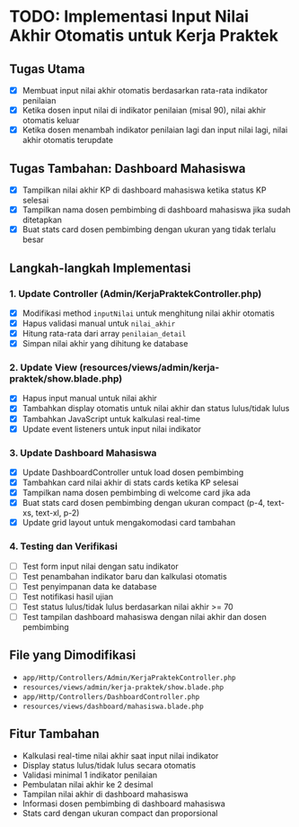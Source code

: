 # TODO: Implementasi Input Nilai Akhir Otomatis untuk Kerja Praktek

## Tugas Utama
- [x] Membuat input nilai akhir otomatis berdasarkan rata-rata indikator penilaian
- [x] Ketika dosen input nilai di indikator penilaian (misal 90), nilai akhir otomatis keluar
- [x] Ketika dosen menambah indikator penilaian lagi dan input nilai lagi, nilai akhir otomatis terupdate

## Tugas Tambahan: Dashboard Mahasiswa
- [x] Tampilkan nilai akhir KP di dashboard mahasiswa ketika status KP selesai
- [x] Tampilkan nama dosen pembimbing di dashboard mahasiswa jika sudah ditetapkan
- [x] Buat stats card dosen pembimbing dengan ukuran yang tidak terlalu besar

## Langkah-langkah Implementasi

### 1. Update Controller (Admin/KerjaPraktekController.php)
- [x] Modifikasi method `inputNilai` untuk menghitung nilai akhir otomatis
- [x] Hapus validasi manual untuk `nilai_akhir`
- [x] Hitung rata-rata dari array `penilaian_detail`
- [x] Simpan nilai akhir yang dihitung ke database

### 2. Update View (resources/views/admin/kerja-praktek/show.blade.php)
- [x] Hapus input manual untuk nilai akhir
- [x] Tambahkan display otomatis untuk nilai akhir dan status lulus/tidak lulus
- [x] Tambahkan JavaScript untuk kalkulasi real-time
- [x] Update event listeners untuk input nilai indikator

### 3. Update Dashboard Mahasiswa
- [x] Update DashboardController untuk load dosen pembimbing
- [x] Tambahkan card nilai akhir di stats cards ketika KP selesai
- [x] Tampilkan nama dosen pembimbing di welcome card jika ada
- [x] Buat stats card dosen pembimbing dengan ukuran compact (p-4, text-xs, text-xl, p-2)
- [x] Update grid layout untuk mengakomodasi card tambahan

### 4. Testing dan Verifikasi
- [ ] Test form input nilai dengan satu indikator
- [ ] Test penambahan indikator baru dan kalkulasi otomatis
- [ ] Test penyimpanan data ke database
- [ ] Test notifikasi hasil ujian
- [ ] Test status lulus/tidak lulus berdasarkan nilai akhir >= 70
- [ ] Test tampilan dashboard mahasiswa dengan nilai akhir dan dosen pembimbing

## File yang Dimodifikasi
- `app/Http/Controllers/Admin/KerjaPraktekController.php`
- `resources/views/admin/kerja-praktek/show.blade.php`
- `app/Http/Controllers/DashboardController.php`
- `resources/views/dashboard/mahasiswa.blade.php`

## Fitur Tambahan
- Kalkulasi real-time nilai akhir saat input nilai indikator
- Display status lulus/tidak lulus secara otomatis
- Validasi minimal 1 indikator penilaian
- Pembulatan nilai akhir ke 2 desimal
- Tampilan nilai akhir di dashboard mahasiswa
- Informasi dosen pembimbing di dashboard mahasiswa
- Stats card dengan ukuran compact dan proporsional
